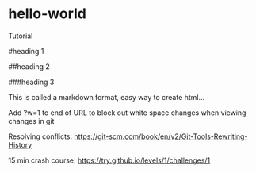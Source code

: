 # hello-world
Tutorial

#heading 1

##heading 2

###heading 3

This is called a markdown format, easy way to create html...

Add ?w=1 to end of URL to block out white space changes when viewing changes in git

Resolving conflicts: https://git-scm.com/book/en/v2/Git-Tools-Rewriting-History

15 min crash course: https://try.github.io/levels/1/challenges/1
